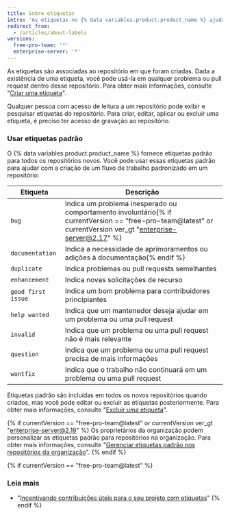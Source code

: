 ```yaml
---
title: Sobre etiquetas
intro: 'As etiquetas no {% data variables.product.product_name %} ajudam você a organizar e priorizar seu trabalho. Você pode aplicar etiquetas a problemas e pull requests para indicar prioridade, categoria ou qualquer outra informação que achar útil.'
redirect_from:
  - /articles/about-labels
versions:
  free-pro-team: '*'
  enterprise-server: '*'
---
```


As etiquetas são associadas ao repositório em que foram criadas. Dada a existência de uma etiqueta, você pode usá-la em qualquer problema ou pull request dentro desse repositório. Para obter mais informações, consulte "[Criar uma etiqueta](/articles/creating-a-label/)".

Qualquer pessoa com acesso de leitura a um repositório pode exibir e pesquisar etiquetas do repositório. Para criar, editar, aplicar ou excluir uma etiqueta, é preciso ter acesso de gravação ao repositório.

### Usar etiquetas padrão

O {% data variables.product.product_name %} fornece etiquetas padrão para todos os repositórios novos. Você pode usar essas etiquetas padrão para ajudar com a criação de um fluxo de trabalho padronizado em um repositório:

| Etiqueta           | Descrição                                                                                                                  |
| ------------------ | -------------------------------------------------------------------------------------------------------------------------- |
| `bug`              | Indica um problema inesperado ou comportamento involuntário{% if currentVersion == "free-pro-team@latest" or currentVersion ver_gt "enterprise-server@2.17" %}
| `documentation`    | Indica a necessidade de aprimoramentos ou adições à documentação{% endif %}
| `duplicate`        | Indica problemas ou pull requests semelhantes                                                                              |
| `enhancement`      | Indica novas solicitações de recurso                                                                                       |
| `good first issue` | Indica um bom problema para contribuidores principiantes                                                                   |
| `help wanted`      | Indica que um mantenedor deseja ajudar em um problema ou uma pull request                                                  |
| `invalid`          | Indica que um problema ou uma pull request não é mais relevante                                                            |
| `question`         | Indica que um problema ou uma pull request precisa de mais informações                                                     |
| `wontfix`          | Indica que o trabalho não continuará em um problema ou uma pull request                                                    |

Etiquetas padrão são incluídas em todos os novos repositórios quando criados, mas você pode editar ou excluir as etiquetas posteriormente. Para obter mais informações, consulte "[Excluir uma etiqueta](/articles/deleting-a-label/)".

{% if currentVersion == "free-pro-team@latest" or currentVersion ver_gt "enterprise-server@2.19" %}
Os proprietários da organização podem personalizar as etiquetas padrão para repositórios na organização. Para obter mais informações, consulte "[Gerenciar etiquetas padrão nos repositórios da organização](/articles/managing-default-labels-for-repositories-in-your-organization)".
{% endif %}

{% if currentVersion == "free-pro-team@latest" %}
### Leia mais

- "[Incentivando contribuições úteis para o seu projeto com etiquetas](/github/building-a-strong-community/encouraging-helpful-contributions-to-your-project-with-labels)"
{% endif %}
